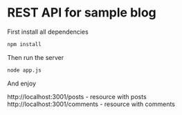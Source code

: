# REST API for sample blog

First install all dependencies
``` bash
npm install
```
Then run the server
``` bash
node app.js
```
And enjoy

http://localhost:3001/posts - resource with posts
http://localhost:3001/comments - resource with comments